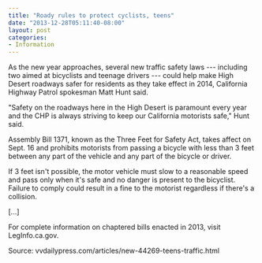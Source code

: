 ```yaml
---
title: "Roady rules to protect cyclists, teens"
date: "2013-12-28T05:11:40-08:00"
layout: post
categories:
- Information
---
```


As the new year approaches, several new traffic safety laws --- including two aimed at bicyclists and teenage drivers --- could help make High Desert roadways safer for residents as they take effect in 2014, California Highway Patrol spokesman Matt Hunt said.

"Safety on the roadways here in the High Desert is paramount every year and the CHP is always striving to keep our California motorists safe," Hunt said.

Assembly Bill 1371, known as the Three Feet for Safety Act, takes affect on Sept. 16 and prohibits motorists from passing a bicycle with less than 3 feet between any part of the vehicle and any part of the bicycle or driver.

If 3 feet isn't possible, the motor vehicle must slow to a reasonable speed and pass only when it's safe and no danger is present to the bicyclist. Failure to comply could result in a fine to the motorist regardless if there's a collision.

\[...\]

For complete information on chaptered bills enacted in 2013, visit LegInfo.ca.gov.

Source: vvdailypress.com/articles/new-44269-teens-traffic.html
